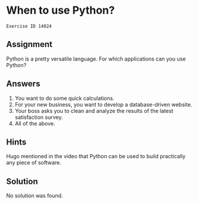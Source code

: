 
#  When to use Python?

```
Exercise ID 14024
```

##  Assignment 

Python is a pretty versatile language. For which applications can you use Python?

##  Answers 
1. You want to do some quick calculations.
1. For your new business, you want to develop a database-driven website.
1. Your boss asks you to clean and analyze the results of the latest satisfaction survey.
1. All of the above.


##  Hints 

Hugo mentioned in the video that Python can be used to build practically any piece of software.



##  Solution 

No solution was found.



